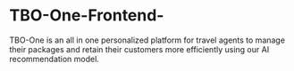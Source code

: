 # TBO-One-Frontend-
TBO-One is an all in one personalized platform for travel agents to manage their packages and retain their customers more efficiently using our AI recommendation model.

